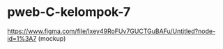 # pweb-C-kelompok-7
https://www.figma.com/file/Ixey49RoFUv7GUCTGuBAFu/Untitled?node-id=1%3A7    (mockup)
